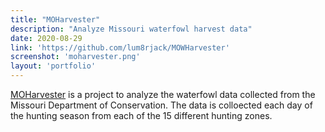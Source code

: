 ```yaml
---
title: "MOHarvester"
description: "Analyze Missouri waterfowl harvest data"
date: 2020-08-29
link: 'https://github.com/lum8rjack/MOWHarvester'
screenshot: 'moharvester.png'
layout: 'portfolio'
---
```


[MOHarvester](https://github.com/lum8rjack/MOWHarvester) is a project to analyze the waterfowl data collected from the Missouri Department of Conservation. The data is colloected each day of the hunting season from each of the 15 different hunting zones.